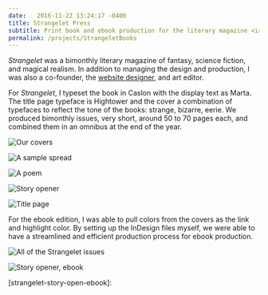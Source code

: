 ```yaml
---
date:   2016-11-22 13:24:17 -0400
title: Strangelet Press
subtitle: Print book and ebook production for the literary magazine <i>Strangelet</i>
permalink: /projects/StrangeletBooks
---
```

*Strangelet* was a bimonthly literary magazine of fantasy, science fiction, and magical realism. In addition to managing the design and production, I was also a co-founder, the [website designer][StrangeletWebsite], and art editor.

For *Strangelet*, I typeset the book in Caslon with the display text as Marta. The title page typeface is Hightower and the cover a combination of typefaces to reflect the tone of the books: strange, bizarre, eerie. We produced bimonthly issues, very short, around 50 to 70 pages each, and combined them in an omnibus at the end of the year.

![Our covers](strangelet-covers)

![A sample spread](strangelet-spread)

![A poem](strangelet-poem)

![Story opener](strangelet-story-open)

![Title page](strangelet-titlepage)

For the ebook edition, I was able to pull colors from the covers as the link and highlight color. By setting up the InDesign files myself, we were able to have a streamlined and efficient production process for ebook production.

![All of the Strangelet issues](strangelet-library)

![Story opener, ebook](strangelet-story-open-ebook)

[StrangeletWebsite]: ../StrangeletWebsite
[strangelet-covers]: 
[strangelet-spread]: 
[strangelet-titlepage]: 
[strangelet-library]: 
[strangelet-poem]: 
[strangelet-story-open]:
[strangelet-story-open-ebook]: